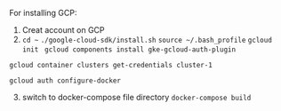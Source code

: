 For installing GCP:
1. Creat account on GCP
2. `cd ~`
`./google-cloud-sdk/install.sh`
`source ~/.bash_profile`
`gcloud init`
` gcloud components install gke-gcloud-auth-plugin`

`gcloud container clusters get-credentials cluster-1`

`gcloud auth configure-docker`

3. switch to docker-compose file directory
`docker-compose build `